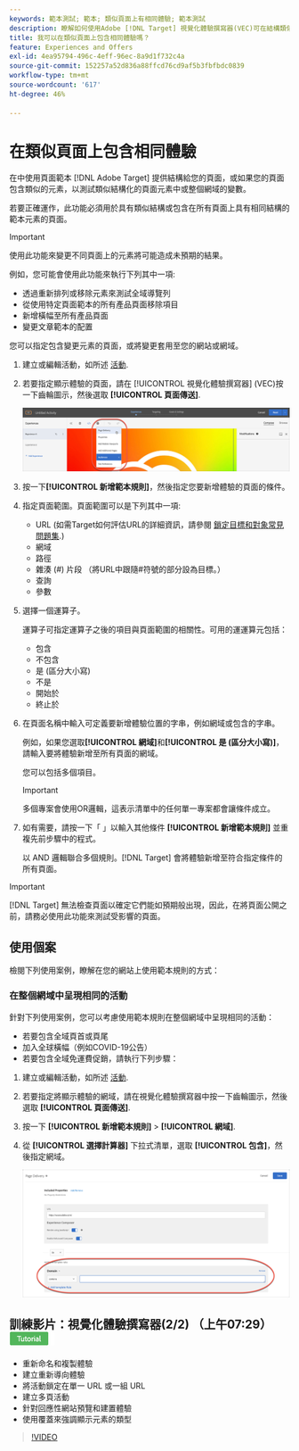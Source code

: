 ```yaml
---
keywords: 範本測試; 範本; 類似頁面上有相同體驗; 範本測試
description: 瞭解如何使用Adobe [!DNL Target] 視覺化體驗撰寫器(VEC)可在結構類似或包含相同範本元素的多個頁面上包含相同體驗。
title: 我可以在類似頁面上包含相同體驗嗎？
feature: Experiences and Offers
exl-id: 4ea95794-496c-4eff-96ec-8a9d1f732c4a
source-git-commit: 152257a52d836a88ffcd76cd9af5b3fbfbdc0839
workflow-type: tm+mt
source-wordcount: '617'
ht-degree: 46%

---
```


# 在類似頁面上包含相同體驗

在中使用頁面範本 [!DNL Adobe Target] 提供結構給您的頁面，或如果您的頁面包含類似的元素，以測試類似結構化的頁面元素中或整個網域的變數。

若要正確運作，此功能必須用於具有類似結構或包含在所有頁面上具有相同結構的範本元素的頁面。

>[!IMPORTANT]
>
>使用此功能來變更不同頁面上的元素將可能造成未預期的結果。

例如，您可能會使用此功能來執行下列其中一項:

* 透過重新排列或移除元素來測試全域導覽列
* 從使用特定頁面範本的所有產品頁面移除項目
* 新增橫幅至所有產品頁面
* 變更文章範本的配置

您可以指定包含變更元素的頁面，或將變更套用至您的網站或網域。

1. 建立或編輯活動，如所述 [活動](/help/main/c-activities/activities.md#concept_D317A95A1AB54674BA7AB65C7985BA03).

1. 若要指定顯示體驗的頁面，請在 [!UICONTROL 視覺化體驗撰寫器] (VEC)按一下齒輪圖示，然後選取 **[!UICONTROL 頁面傳送]**.

   ![齒輪圖示>頁面傳送](/help/main/c-experiences/c-visual-experience-composer/assets/icon-gear.png)

1. 按一下&#x200B;**[!UICONTROL 新增範本規則]**，然後指定您要新增體驗的頁面的條件。

1. 指定頁面範圍。頁面範圍可以是下列其中一項:

   * URL (如需Target如何評估URL的詳細資訊，請參閱 [鎖定目標和對象常見問題集](/help/main/c-target/c-troubleshooting-targets-and-audiences/troubleshooting-targets-and-audiences.md).)
   * 網域
   * 路徑
   * 雜湊 (#) 片段 （將URL中跟隨#符號的部分設為目標。）
   * 查詢
   * 參數

1. 選擇一個運算子。

   運算子可指定運算子之後的項目與頁面範圍的相關性。可用的運運算元包括：

   * 包含
   * 不包含
   * 是 (區分大小寫)
   * 不是
   * 開始於
   * 終止於

1. 在頁面名稱中輸入可定義要新增體驗位置的字串，例如網域或包含的字串。

   例如，如果您選取&#x200B;**[!UICONTROL 網域]**&#x200B;和&#x200B;**[!UICONTROL 是 (區分大小寫)]**，請輸入要將體驗新增至所有頁面的網域。

   您可以包括多個項目。

   >[!IMPORTANT]
   >
   >多個專案會使用OR邏輯，這表示清單中的任何單一專案都會讓條件成立。

1. 如有需要，請按一下「 」以輸入其他條件 **[!UICONTROL 新增範本規則]** 並重複先前步驟中的程式。

   以 AND 邏輯聯合多個規則。[!DNL Target] 會將體驗新增至符合指定條件的所有頁面。

>[!IMPORTANT]
>
> [!DNL Target] 無法檢查頁面以確定它們能如預期般出現，因此，在將頁面公開之前，請務必使用此功能來測試受影響的頁面。

## 使用個案

檢閱下列使用案例，瞭解在您的網站上使用範本規則的方式：

### 在整個網域中呈現相同的活動

針對下列使用案例，您可以考慮使用範本規則在整個網域中呈現相同的活動：

* 若要包含全域頁首或頁尾
* 加入全球橫幅（例如COVID-19公告）
* 若要包含全域免運費促銷，請執行下列步驟：

1. 建立或編輯活動，如所述 [活動](/help/main/c-activities/activities.md#concept_D317A95A1AB54674BA7AB65C7985BA03).

1. 若要指定將顯示體驗的網域，請在視覺化體驗撰寫器中按一下齒輪圖示，然後選取 **[!UICONTROL 頁面傳送]**.

1. 按一下 **[!UICONTROL 新增範本規則]** > **[!UICONTROL 網域]**.

1. 從 **[!UICONTROL 選擇計算器]** 下拉式清單，選取 **[!UICONTROL 包含]**，然後指定網域。

   ![網域包含](/help/main/c-experiences/c-visual-experience-composer/assets/domain-template-rule.png)

## 訓練影片：視覺化體驗撰寫器(2/2) （上午07:29） ![教學課程徽章](/help/main/assets/tutorial.png)

* 重新命名和複製體驗
* 建立重新導向體驗
* 將活動鎖定在單一 URL 或一組 URL
* 建立多頁活動
* 針對回應性網站預覽和建置體驗
* 使用覆蓋來強調顯示元素的類型

>[!VIDEO](https://video.tv.adobe.com/v/17401)
